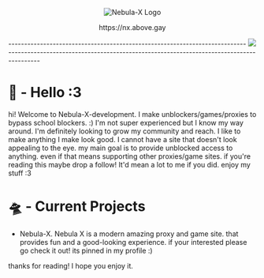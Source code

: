 <p align="center">
  <img src="https://raw.githubusercontent.com/Nebula-X-Development/Nebula-X-BETA/refs/heads/main/Nebula Banner.png" alt="Nebula-X Logo">
<p align="center"> https://nx.above.gay 
  

 --------------------------------------------------------------------------- ![](https://komarev.com/ghpvc/?username=Nebula-X-Development&color=green) ----------------------------------------------------------------------------------------

# 👾 - Hello :3
hi! Welcome to Nebula-X-development. I make unblockers/games/proxies to bypass school blockers. :) I'm not super experienced but I know my way around. I'm definitely looking to grow my community and reach. I like to make anything I make look good. I cannot have a site that doesn't look appealing to the eye. my main goal is to provide unblocked access to anything. even if that means supporting other proxies/game sites. if you're reading this maybe drop a follow! It'd mean a lot to me if you did. enjoy my stuff :3 

# 🛸 - Current Projects
- Nebula-X.
  Nebula X is a modern amazing proxy and game site. that provides fun and a good-looking experience. if your interested please go check it out! its pinned in my profile :)

thanks for reading! I hope you enjoy it.
<!---
Nebula-X-Development/Nebula-X-Development is a ✨ special ✨ repository because its `README.md` (this file) appears on your GitHub profile.
You can click the Preview link to take a look at your changes.
--->
